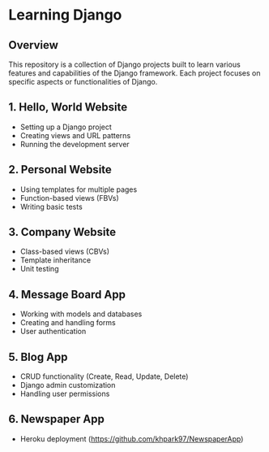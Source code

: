 # Learning Django

## Overview

This repository is a collection of Django projects built to learn various features and capabilities of the Django framework. Each project focuses on specific aspects or functionalities of Django.

## 1. Hello, World Website  
- Setting up a Django project  
- Creating views and URL patterns  
- Running the development server  

## 2. Personal Website  
- Using templates for multiple pages  
- Function-based views (FBVs)  
- Writing basic tests  

## 3. Company Website  
- Class-based views (CBVs)  
- Template inheritance  
- Unit testing  

## 4. Message Board App  
- Working with models and databases  
- Creating and handling forms  
- User authentication  

## 5. Blog App  
- CRUD functionality (Create, Read, Update, Delete)  
- Django admin customization  
- Handling user permissions  

## 6. Newspaper App  
- Heroku deployment (https://github.com/khpark97/NewspaperApp)
